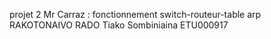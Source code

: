 projet 2 Mr Carraz : fonctionnement switch-routeur-table arp
RAKOTONAIVO RADO Tiako Sombiniaina
ETU000917